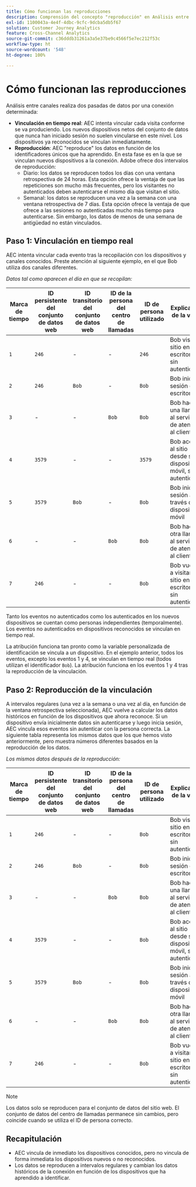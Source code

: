 ```yaml
---
title: Cómo funcionan las reproducciones
description: Comprensión del concepto "reproducción" en Análisis entre canales
exl-id: 1100043a-4e4f-4dbc-9cfc-9dcba5db5f67
solution: Customer Journey Analytics
feature: Cross-Channel Analytics
source-git-commit: c36dddb31261a3a5e37be9c4566f5e7ec212f53c
workflow-type: ht
source-wordcount: '548'
ht-degree: 100%

---
```


# Cómo funcionan las reproducciones

Análisis entre canales realiza dos pasadas de datos por una conexión determinada:

* **Vinculación en tiempo real**: AEC intenta vincular cada visita conforme se va produciendo. Los nuevos dispositivos netos del conjunto de datos que nunca han iniciado sesión no suelen vincularse en este nivel. Los dispositivos ya reconocidos se vinculan inmediatamente.
* **Reproducción**: AEC &quot;reproduce&quot; los datos en función de los identificadores únicos que ha aprendido. En esta fase es en la que se vinculan nuevos dispositivos a la conexión. Adobe ofrece dos intervalos de reproducción:
   * Diario: los datos se reproducen todos los días con una ventana retrospectiva de 24 horas. Esta opción ofrece la ventaja de que las repeticiones son mucho más frecuentes, pero los visitantes no autenticados deben autenticarse el mismo día que visitan el sitio.
   * Semanal: los datos se reproducen una vez a la semana con una ventana retrospectiva de 7 días. Esta opción ofrece la ventaja de que ofrece a las sesiones no autenticadas mucho más tiempo para autenticarse. Sin embargo, los datos de menos de una semana de antigüedad no están vinculados.

## Paso 1: Vinculación en tiempo real

AEC intenta vincular cada evento tras la recopilación con los dispositivos y canales conocidos. Preste atención al siguiente ejemplo, en el que Bob utiliza dos canales diferentes.

*Datos tal como aparecen el día en que se recopilan:*

| Marca de tiempo | ID persistente del conjunto de datos web | ID transitorio del conjunto de datos web | ID de la persona del centro de llamadas | ID de persona utilizado | Explicación de la visita | Métrica de personas (acumulativa) |
| --- | --- | --- | --- | --- | --- | --- |
| `1` | `246` | - | - | `246` | Bob visita el sitio en su escritorio, sin autenticarse | `1` (246) |
| `2` | `246` | `Bob` | - | `Bob` | Bob inicia sesión en el escritorio | `2` (246 y Bob) |
| `3` | - | - | `Bob` | `Bob` | Bob hace una llamada al servicio de atención al cliente | `2` (246 y Bob) |
| `4` | `3579` | - | - | `3579` | Bob accede al sitio desde su dispositivo móvil, sin autenticarse | `3` (246, Bob y 3579) |
| `5` | `3579` | `Bob` | - | `Bob` | Bob inicia sesión a través de un dispositivo móvil | `3` (246, Bob y 3579) |
| `6` | - | - | `Bob` | `Bob` | Bob hace otra llamada al servicio de atención al cliente | `3` (246, Bob y 3579) |
| `7` | `246` | - | - | `Bob` | Bob vuelve a visitar el sitio en su escritorio, sin autenticarse | `3` (246, Bob y 3579) |

Tanto los eventos no autenticados como los autenticados en los nuevos dispositivos se cuentan como personas independientes (temporalmente). Los eventos no autenticados en dispositivos reconocidos se vinculan en tiempo real.

La atribución funciona tan pronto como la variable personalizada de identificación se vincula a un dispositivo. En el ejemplo anterior, todos los eventos, excepto los eventos 1 y 4, se vinculan en tiempo real (todos utilizan el identificador `Bob`). La atribución funciona en los eventos 1 y 4 tras la reproducción de la vinculación.

## Paso 2: Reproducción de la vinculación

A intervalos regulares (una vez a la semana o una vez al día, en función de la ventana retrospectiva seleccionada), AEC vuelve a calcular los datos históricos en función de los dispositivos que ahora reconoce. Si un dispositivo envía inicialmente datos sin autenticarse y luego inicia sesión, AEC vincula esos eventos sin autenticar con la persona correcta. La siguiente tabla representa los mismos datos que los que hemos visto anteriormente, pero muestra números diferentes basados en la reproducción de los datos.

*Los mismos datos después de la reproducción:*

| Marca de tiempo | ID persistente del conjunto de datos web | ID transitorio del conjunto de datos web | ID de la persona del centro de llamadas | ID de persona utilizado | Explicación de la visita | Métrica de personas (acumulativa) |
| --- | --- | --- | --- | --- | --- | --- |
| `1` | `246` | - | - | `Bob` | Bob visita el sitio en su escritorio, sin autenticarse | `1` (Bob) |
| `2` | `246` | `Bob` | - | `Bob` | Bob inicia sesión en el escritorio | `1` (Bob) |
| `3` | - | - | `Bob` | `Bob` | Bob hace una llamada al servicio de atención al cliente | `1` (Bob) |
| `4` | `3579` | - | - | `Bob` | Bob accede al sitio desde su dispositivo móvil, sin autenticarse | `1` (Bob) |
| `5` | `3579` | `Bob` | - | `Bob` | Bob inicia sesión a través de un dispositivo móvil | `1` (Bob) |
| `6` | - | - | `Bob` | `Bob` | Bob hace otra llamada al servicio de atención al cliente | `1` (Bob) |
| `7` | `246` | - | - | `Bob` | Bob vuelve a visitar el sitio en su escritorio, sin autenticarse | `1` (Bob) |

>[!NOTE]
>
>Los datos solo se reproducen para el conjunto de datos del sitio web. El conjunto de datos del centro de llamadas permanece sin cambios, pero coincide cuando se utiliza el ID de persona correcto.

## Recapitulación

* AEC vincula de inmediato los dispositivos conocidos, pero no vincula de forma inmediata los dispositivos nuevos o no reconocidos.
* Los datos se reproducen a intervalos regulares y cambian los datos históricos de la conexión en función de los dispositivos que ha aprendido a identificar.
